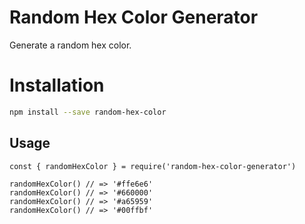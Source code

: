 # Random Hex Color Generator

Generate a random hex color.

# Installation

```bash
npm install --save random-hex-color

```
## Usage

```
const { randomHexColor } = require('random-hex-color-generator')

randomHexColor() // => '#ffe6e6'
randomHexColor() // => '#660000'
randomHexColor() // => '#a65959'
randomHexColor() // => '#00ffbf'

```
